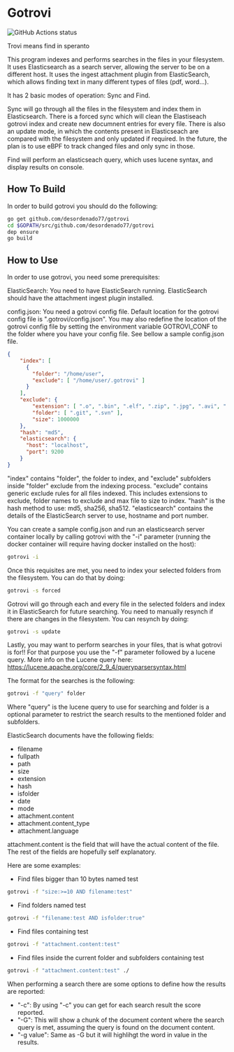 # Gotrovi

![GitHub Actions status](https://github.com/desordenado77/gotrovi/workflows/Go/badge.svg)

Trovi means find in speranto

This program indexes and performs searches in the files in your filesystem. It uses Elasticsearch as a search server, allowing the server to be on a different host. It uses the ingest attachment plugin from ElasticSearch, which allows finding text in many different types of files (pdf, word...).

It has 2 basic modes of operation: Sync and Find.

Sync will go through all the files in the filesystem and index them in Elasticsearch. There is a forced sync which will clean the Elastiseach gotrovi index and create new documnent entries for every file. There is also an update mode, in which the contents present in Elasticseach are compared with the filesystem and only updated if required. In the future, the plan is to use eBPF to track changed files and only sync in those.

Find will perform an elasticseach query, which uses lucene syntax, and display results on console.

## How To Build

In order to build gotrovi you should do the following:

```sh
go get github.com/desordenado77/gotrovi
cd $GOPATH/src/github.com/desordenado77/gotrovi
dep ensure
go build
```

## How to Use

In order to use gotrovi, you need some prerequisites:

ElasticSearch: You need to have ElasticSearch running. ElasticSearch should have the attachment ingest plugin installed.

config.json: You need a gotrovi config file. Default location for the gotrovi config file is ".gotrovi/config.json". You may also redefine the location of the gotrovi config file by setting the environment variable GOTROVI_CONF to the folder where you have your config file. See bellow a sample config.json file.

```json
{
    "index": [
      {
        "folder": "/home/user",
        "exclude": [ "/home/user/.gotrovi" ]
      }
    ],
    "exclude": {
        "extension": [ ".o", ".bin", ".elf", ".zip", ".jpg", ".avi", ".mkv" ],
        "folder": [ ".git", ".svn" ],
        "size": 1000000
    },
    "hash": "md5",
    "elasticsearch": {
      "host": "localhost",
      "port": 9200
    }
}
```

"index" contains "folder", the folder to index, and "exclude" subfolders inside "folder" exclude from the indexing process.
"exclude" contains generic exclude rules for all files indexed. This includes extensions to exclude, folder names to exclude and max file to size to index.
"hash" is the hash method to use: md5, sha256, sha512.
"elasticsearch" contains the details of the ElasticSearch server to use, hostname and port number.

You can create a sample config.json and run an elasticsearch server container locally by calling gotrovi with the "-i" parameter (running the docker container will require having docker installed on the host):

```sh
gotrovi -i
```

Once this requisites are met, you need to index your selected folders from the filesystem. You can do that by doing:

```sh
gotrovi -s forced
```

Gotrovi will go through each and every file in the selected folders and index it in ElasticSearch for future searching. You need to manually resynch if there are changes in the filesystem. You can resynch by doing:

```sh
gotrovi -s update
```

Lastly, you may want to perform searches in your files, that is what gotrovi is for!!
For that purpose you use the "-f" parameter followed by a lucene query. More info on the Lucene query here: <https://lucene.apache.org/core/2_9_4/queryparsersyntax.html>

The format for the searches is the following:

```sh
gotrovi -f "query" folder
```

Where "query" is the lucene query to use for searching and folder is a optional parameter to restrict the search results to the mentioned folder and subfolders.

ElasticSearch documents have the following fields:

- filename
- fullpath
- path
- size
- extension
- hash
- isfolder
- date
- mode
- attachment.content
- attachment.content_type
- attachment.language

attachment.content is the field that will have the actual content of the file. The rest of the fields are hopefully self explanatory.

Here are some examples:

- Find files bigger than 10 bytes named test

```sh
gotrovi -f "size:>=10 AND filename:test"
```

- Find folders named test

```sh
gotrovi -f "filename:test AND isfolder:true"
```

- Find files containing test

```sh
gotrovi -f "attachment.content:test"
```

- Find files inside the current folder and subfolders containing test

```sh
gotrovi -f "attachment.content:test" ./
```

When performing a search there are some options to define how the results are reported:

- "-c": By using "-c" you can get for each search result the score reported.
- "-G": This will show a chunk of the document content where the search query is met, assuming the query is found on the document content.
- "-g value": Same as -G but it will highlihgt the word in value in the results.
